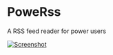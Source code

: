 # PoweRss
A RSS feed reader for power users

[![Screenshot](http://i.imgur.com/IUScBu3m.png)](http://i.imgur.com/IUScBu3.png)
